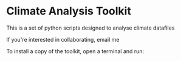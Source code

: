 # Climate Analysis Toolkit

This is a set of python scripts designed to analyse climate datafiles

If you're interested in collaborating, email me

To install a copy of the toolkit, open a terminal and run:

